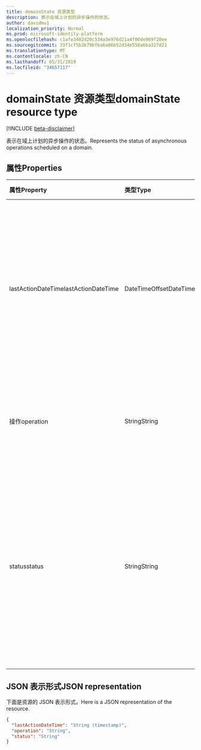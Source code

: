 ```yaml
---
title: domainState 资源类型
description: 表示在域上计划的异步操作的状态。
author: davidmu1
localization_priority: Normal
ms.prod: microsoft-identity-platform
ms.openlocfilehash: c1afe3402d20c534a3e976d21a4f00de969f20ee
ms.sourcegitcommit: 33f1cf5b3b79bfba6a06b52d34e558a6ba327d21
ms.translationtype: MT
ms.contentlocale: zh-CN
ms.lasthandoff: 05/31/2019
ms.locfileid: "34657117"
---
```

# <a name="domainstate-resource-type"></a><span data-ttu-id="4e767-103">domainState 资源类型</span><span class="sxs-lookup"><span data-stu-id="4e767-103">domainState resource type</span></span>

[!INCLUDE [beta-disclaimer](../../includes/beta-disclaimer.md)]

<span data-ttu-id="4e767-104">表示在域上计划的异步操作的状态。</span><span class="sxs-lookup"><span data-stu-id="4e767-104">Represents the status of asynchronous operations scheduled on a domain.</span></span>

## <a name="properties"></a><span data-ttu-id="4e767-105">属性</span><span class="sxs-lookup"><span data-stu-id="4e767-105">Properties</span></span>

| <span data-ttu-id="4e767-106">属性</span><span class="sxs-lookup"><span data-stu-id="4e767-106">Property</span></span>   | <span data-ttu-id="4e767-107">类型</span><span class="sxs-lookup"><span data-stu-id="4e767-107">Type</span></span> | <span data-ttu-id="4e767-108">说明</span><span class="sxs-lookup"><span data-stu-id="4e767-108">Description</span></span> |
|:---------------|:--------|:----------|
| <span data-ttu-id="4e767-109">lastActionDateTime</span><span class="sxs-lookup"><span data-stu-id="4e767-109">lastActionDateTime</span></span> | <span data-ttu-id="4e767-110">DateTimeOffset</span><span class="sxs-lookup"><span data-stu-id="4e767-110">DateTimeOffset</span></span> | <span data-ttu-id="4e767-111">上一次活动发生时的时间戳。</span><span class="sxs-lookup"><span data-stu-id="4e767-111">Timestamp for when the last activity occurred.</span></span> <span data-ttu-id="4e767-112">在计划工序、异步任务启动和操作完成时, 会更新该值。</span><span class="sxs-lookup"><span data-stu-id="4e767-112">The value is updated when an operation is scheduled, the asynchronous task starts, and when the operation completes.</span></span> |
| <span data-ttu-id="4e767-113">操作</span><span class="sxs-lookup"><span data-stu-id="4e767-113">operation</span></span> | <span data-ttu-id="4e767-114">String</span><span class="sxs-lookup"><span data-stu-id="4e767-114">String</span></span> | <span data-ttu-id="4e767-115">异步操作的类型。</span><span class="sxs-lookup"><span data-stu-id="4e767-115">Type of asynchronous operation.</span></span> <span data-ttu-id="4e767-116">这些值可以是*ForceDelete*或*验证*</span><span class="sxs-lookup"><span data-stu-id="4e767-116">The values can be *ForceDelete* or *Verification*</span></span> |
| <span data-ttu-id="4e767-117">status</span><span class="sxs-lookup"><span data-stu-id="4e767-117">status</span></span> | <span data-ttu-id="4e767-118">String</span><span class="sxs-lookup"><span data-stu-id="4e767-118">String</span></span> | <span data-ttu-id="4e767-119">操作的当前状态。</span><span class="sxs-lookup"><span data-stu-id="4e767-119">Current status of the operation.</span></span> <br> <span data-ttu-id="4e767-120">*计划*-操作已计划, 但尚未启动。</span><span class="sxs-lookup"><span data-stu-id="4e767-120">*Scheduled* - Operation has been scheduled but has not started.</span></span> <br> <span data-ttu-id="4e767-121">*InProgress* -任务已启动并且正在进行中。</span><span class="sxs-lookup"><span data-stu-id="4e767-121">*InProgress* - Task has started and is in progress.</span></span> <br> <span data-ttu-id="4e767-122">*Failed* -操作失败。</span><span class="sxs-lookup"><span data-stu-id="4e767-122">*Failed* - Operation has failed.</span></span> |

## <a name="json-representation"></a><span data-ttu-id="4e767-123">JSON 表示形式</span><span class="sxs-lookup"><span data-stu-id="4e767-123">JSON representation</span></span>
<span data-ttu-id="4e767-124">下面是资源的 JSON 表示形式。</span><span class="sxs-lookup"><span data-stu-id="4e767-124">Here is a JSON representation of the resource.</span></span>

<!-- {
  "blockType": "resource",
  "optionalProperties": [

  ],
  "@odata.type": "microsoft.graph.domainState"
}-->

```json
{
  "lastActionDateTime": "String (timestamp)",
  "operation": "String",
  "status": "String"
}

```

<!-- uuid: 8fcb5dbc-d5aa-4681-8e31-b001d5168d79
2015-10-25 14:57:30 UTC -->
<!--
{
  "type": "#page.annotation",
  "description": "domainState resource",
  "keywords": "",
  "section": "documentation",
  "tocPath": "",
  "suppressions": []
}
-->

